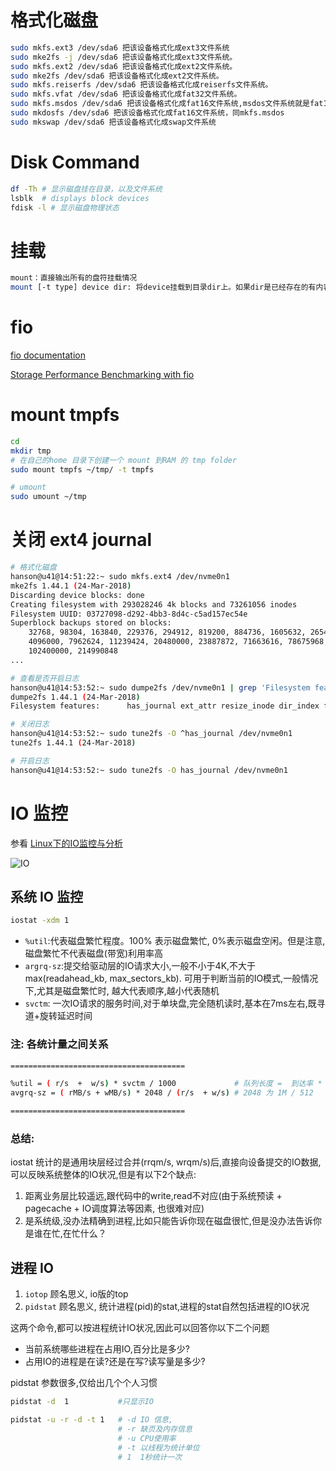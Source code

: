 # 格式化磁盘
```bash
sudo mkfs.ext3 /dev/sda6 把该设备格式化成ext3文件系统
sudo mke2fs -j /dev/sda6 把该设备格式化成ext3文件系统。  
sudo mkfs.ext2 /dev/sda6 把该设备格式化成ext2文件系统。  
sudo mke2fs /dev/sda6 把该设备格式化成ext2文件系统。  
sudo mkfs.reiserfs /dev/sda6 把该设备格式化成reiserfs文件系统。  
sudo mkfs.vfat /dev/sda6 把该设备格式化成fat32文件系统。  
sudo mkfs.msdos /dev/sda6 把该设备格式化成fat16文件系统,msdos文件系统就是fat16。  
sudo mkdosfs /dev/sda6 把该设备格式化成fat16文件系统，同mkfs.msdos  
sudo mkswap /dev/sda6 把该设备格式化成swap文件系统
```

# Disk Command

```bash
df -Th # 显示磁盘挂在目录，以及文件系统
lsblk  # displays block devices
fdisk -l # 显示磁盘物理状态
```

# 挂载
```bash
mount：直接输出所有的盘符挂载情况
mount [-t type] device dir: 将device挂载到目录dir上。如果dir是已经存在的有内容的目录，那么新挂载的盘会暂时替换原有的内容，这时候只需要使用命令 umount卸载disk即可。
```


# fio

[fio documentation](https://fio.readthedocs.io/en/latest/fio_doc.html)

[Storage Performance Benchmarking with fio](https://thesanguy.com/2018/01/24/storage-performance-benchmarking-with-fio/)

# mount tmpfs

```bash
cd 
mkdir tmp
# 在自己的home 目录下创建一个 mount 到RAM 的 tmp folder
sudo mount tmpfs ~/tmp/ -t tmpfs

# umount
sudo umount ~/tmp
```

# 关闭 ext4 journal

```bash
# 格式化磁盘 
hanson@u41@14:51:22:~ sudo mkfs.ext4 /dev/nvme0n1
mke2fs 1.44.1 (24-Mar-2018)
Discarding device blocks: done
Creating filesystem with 293028246 4k blocks and 73261056 inodes
Filesystem UUID: 03727098-d292-4bb3-8d4c-c5ad157ec54e
Superblock backups stored on blocks:
	32768, 98304, 163840, 229376, 294912, 819200, 884736, 1605632, 2654208,
	4096000, 7962624, 11239424, 20480000, 23887872, 71663616, 78675968,
	102400000, 214990848
...

# 查看是否开启日志
hanson@u41@14:53:52:~ sudo dumpe2fs /dev/nvme0n1 | grep 'Filesystem features' | grep 'has_journal'
dumpe2fs 1.44.1 (24-Mar-2018)
Filesystem features:      has_journal ext_attr resize_inode dir_index filetype extent 64bit flex_bg sparse_super large_file huge_file dir_nlink extra_isize metadata_csum

# 关闭日志
hanson@u41@14:53:52:~ sudo tune2fs -O ^has_journal /dev/nvme0n1
tune2fs 1.44.1 (24-Mar-2018)

# 开启日志
hanson@u41@14:53:52:~ sudo tune2fs -O has_journal /dev/nvme0n1
```

# IO 监控

参看 [Linux下的IO监控与分析](https://www.cnblogs.com/quixotic/p/3258730.html)

![IO](/img/IO.png)

## 系统 IO 监控

```bash
iostat -xdm 1
```
* `%util`:代表磁盘繁忙程度。100% 表示磁盘繁忙, 0%表示磁盘空闲。但是注意,磁盘繁忙不代表磁盘(带宽)利用率高  
* `argrq-sz`:提交给驱动层的IO请求大小,一般不小于4K,不大于max(readahead_kb, max_sectors_kb). 可用于判断当前的IO模式,一般情况下,尤其是磁盘繁忙时, 越大代表顺序,越小代表随机
* `svctm`: 一次IO请求的服务时间,对于单块盘,完全随机读时,基本在7ms左右,既寻道+旋转延迟时间

### 注: 各统计量之间关系

```bash
=======================================

%util = ( r/s  +  w/s) * svctm / 1000             # 队列长度 =  到达率 * 平均服务时间
avgrq-sz = ( rMB/s + wMB/s) * 2048 / (r/s  + w/s) # 2048 为 1M / 512

=======================================
```

### 总结:

iostat 统计的是通用块层经过合并(rrqm/s, wrqm/s)后,直接向设备提交的IO数据,可以反映系统整体的IO状况,但是有以下2个缺点:
1.  距离业务层比较遥远,跟代码中的write,read不对应(由于系统预读 + pagecache + IO调度算法等因素, 也很难对应)
2.  是系统级,没办法精确到进程,比如只能告诉你现在磁盘很忙,但是没办法告诉你是谁在忙,在忙什么？

## 进程 IO

1. `iotop`    顾名思义, io版的top
2. `pidstat` 顾名思义, 统计进程(pid)的stat,进程的stat自然包括进程的IO状况

这两个命令,都可以按进程统计IO状况,因此可以回答你以下二个问题

* 当前系统哪些进程在占用IO,百分比是多少?
* 占用IO的进程是在读?还是在写?读写量是多少?

pidstat 参数很多,仅给出几个个人习惯

```bash
pidstat -d  1           #只显示IO

pidstat -u -r -d -t 1   # -d IO 信息,
						# -r 缺页及内存信息
						# -u CPU使用率
						# -t 以线程为统计单位
						# 1  1秒统计一次
```
